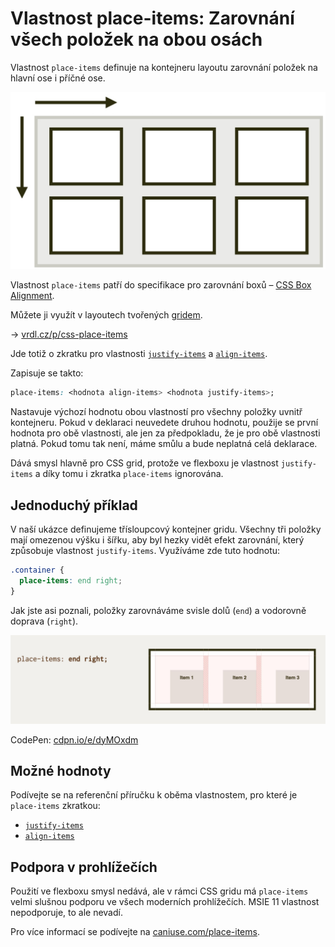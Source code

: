 # Vlastnost place-items: Zarovnání všech položek na obou osách

Vlastnost `place-items` definuje na kontejneru layoutu zarovnání položek na hlavní ose i příčné ose.

<div class="connected" markdown="1">

![CSS vlastnost place-items](../dist/images/medium/vdlayout/css-place-items-schema.jpg)

<div class="web-only" markdown="1">

Vlastnost `place-items` patří do specifikace pro zarovnání boxů – [CSS Box Alignment](css-box-alignment.md).

Můžete ji využít v layoutech tvořených [gridem](css-grid.md).

</div>

<div class="ebook-only" markdown="1">

→ [vrdl.cz/p/css-place-items](https://www.vzhurudolu.cz/prirucka/css-place-items)

</div>

</div>

Jde totiž o zkratku pro vlastnosti [`justify-items`](css-justify-items.md) a [`align-items`](css-align-items.md).

Zapisuje se takto:

```css
place-items: <hodnota align-items> <hodnota justify-items>;
```

Nastavuje výchozí hodnotu obou vlastností pro všechny položky uvnitř kontejneru. Pokud v deklaraci neuvedete druhou hodnotu, použije se první hodnota pro obě vlastnosti, ale jen za předpokladu, že je pro obě vlastnosti platná. Pokud tomu tak není, máme smůlu a bude neplatná celá deklarace.

<!-- AdSnippet -->

Dává smysl hlavně pro CSS grid, protože ve flexboxu je vlastnost `justify-items` a díky tomu i zkratka `place-items` ignorována.

## Jednoduchý příklad

V naší ukázce definujeme třísloupcový kontejner gridu. Všechny tři položky mají omezenou výšku i šířku, aby byl hezky vidět efekt zarovnání, který způsobuje vlastnost `justify-items`. Využíváme zde tuto hodnotu:

```css
.container {
  place-items: end right;
}
```

Jak jste asi poznali, položky zarovnáváme svisle dolů (`end`) a vodorovně doprava (`right`).

<p><img src="../dist/images/original/vdlayout/css-place-items-end-right.jpg" width="1920" height="540"  alt="place-items: end right v Chrome při zapnutém grid overlay"></p>

CodePen: [cdpn.io/e/dyMOxdm](https://codepen.io/machal/pen/dyMOxdm?editors=1100)

## Možné hodnoty

Podívejte se na referenční příručku k oběma vlastnostem, pro které je `place-items` zkratkou:

- [`justify-items`](css-justify-items.md)
- [`align-items`](css-align-items.md)

## Podpora v prohlížečích

Použití ve flexboxu smysl nedává, ale v rámci CSS gridu má `place-items` velmi slušnou podporu ve všech moderních prohlížečích. MSIE 11 vlastnost nepodporuje, to ale nevadí.

Pro více informací se podívejte na [caniuse.com/place-items](https://caniuse.com/#search=place-items).

<!-- AdSnippet -->
